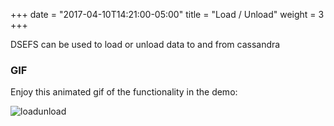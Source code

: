 +++
date = "2017-04-10T14:21:00-05:00"
title = "Load / Unload"
weight = 3
+++

DSEFS can be used to load or unload data to and from cassandra

### GIF 

Enjoy this animated gif of the functionality in the demo:

![loadunload](/20_load_demo/load-demo.gif)
